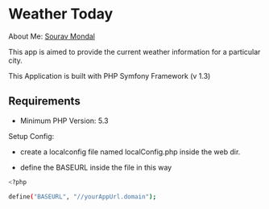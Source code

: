 Weather Today
======================
About Me: [Sourav Mondal]<a></a>

  [Sourav Mondal]: http://capitalnumbers.com


This app is aimed to provide the current weather information for a particular city.

This Application is built with PHP Symfony Framework (v 1.3)

Requirements
------------
-   Minimum PHP Version: 5.3

Setup Config:

- create a localconfig file named localConfig.php inside the web dir.

- define the BASEURL inside the file in this way

```bash
<?php

define("BASEURL", "//yourAppUrl.domain");

```